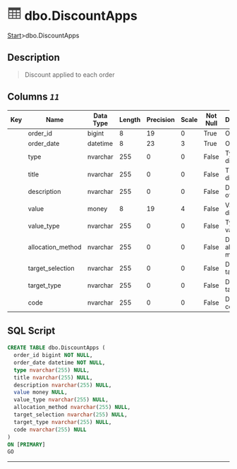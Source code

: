 # ![logo](../Images/table.svg) dbo.DiscountApps

[Start](../start.md)>dbo.DiscountApps

## [](#Description) Description

> Discount applied to each order

## [](#Columns) Columns _`11`_

|Key|Name|Data Type|Length|Precision|Scale|Not Null|Description|
|---|---|---|---|---|---|---|---|
| |order_id|bigint|8|19|0|True|Order ID|
| |order_date|datetime|8|23|3|True|Order Date|
| |type|nvarchar|255|0|0|False|Type of discount|
| |title|nvarchar|255|0|0|False|Title of discount|
| |description|nvarchar|255|0|0|False|Description of discount|
| |value|money|8|19|4|False|Value of discount|
| |value_type|nvarchar|255|0|0|False|Type of value|
| |allocation_method|nvarchar|255|0|0|False|Discount allocation method|
| |target_selection|nvarchar|255|0|0|False|Discount target|
| |target_type|nvarchar|255|0|0|False|Discount target type|
| |code|nvarchar|255|0|0|False|Discount code|

## [](#SqlScript) SQL Script

```SQL
CREATE TABLE dbo.DiscountApps (
  order_id bigint NOT NULL,
  order_date datetime NOT NULL,
  type nvarchar(255) NULL,
  title nvarchar(255) NULL,
  description nvarchar(255) NULL,
  value money NULL,
  value_type nvarchar(255) NULL,
  allocation_method nvarchar(255) NULL,
  target_selection nvarchar(255) NULL,
  target_type nvarchar(255) NULL,
  code nvarchar(255) NULL
)
ON [PRIMARY]
GO

```

___
